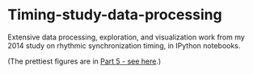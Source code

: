# Timing-study-data-processing
Extensive data processing, exploration, and visualization work from my 2014 study on rhythmic synchronization timing, in IPython notebooks.

(The prettiest figures are in [Part 5 - see here](http://nbviewer.ipython.org/github/coej/Timing-study-data-processing/blob/master/Part%205%20-%20SMS%20outcome%20variable%20setup%20%26%20plotting%20-%202014-11.ipynb).)
